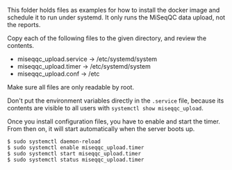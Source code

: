 This folder holds files as examples for how to install the docker image and
schedule it to run under systemd. It only runs the MiSeqQC data upload, not the
reports.

Copy each of the following files to the given directory, and review the contents.
* miseqqc_upload.service -> /etc/systemd/system
* miseqqc_upload.timer -> /etc/systemd/system
* miseqqc_upload.conf -> /etc

Make sure all files are only readable by root.

Don't put the environment variables directly in the `.service` file, because
its contents are visible to all users with `systemctl show miseqqc_upload`.

Once you install configuration files, you have to enable and start the timer.
From then on, it will start automatically when the server boots up.

    $ sudo systemctl daemon-reload
    $ sudo systemctl enable miseqqc_upload.timer
    $ sudo systemctl start miseqqc_upload.timer
    $ sudo systemctl status miseqqc_upload.timer
